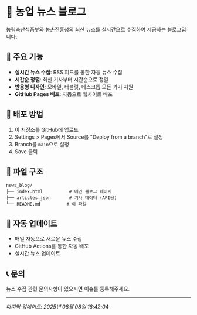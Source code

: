 # 🌾 농업 뉴스 블로그

농림축산식품부와 농촌진흥청의 최신 뉴스를 실시간으로 수집하여 제공하는 블로그입니다.

## 📰 주요 기능

- **실시간 뉴스 수집**: RSS 피드를 통한 자동 뉴스 수집
- **시간순 정렬**: 최신 기사부터 시간순으로 정렬
- **반응형 디자인**: 모바일, 태블릿, 데스크톱 모든 기기 지원
- **GitHub Pages 배포**: 자동으로 웹사이트 배포

## 🚀 배포 방법

1. 이 저장소를 GitHub에 업로드
2. Settings > Pages에서 Source를 "Deploy from a branch"로 설정
3. Branch를 `main`으로 설정
4. Save 클릭

## 📁 파일 구조

```
news_blog/
├── index.html          # 메인 블로그 페이지
├── articles.json       # 기사 데이터 (API용)
└── README.md          # 이 파일
```

## 🔄 자동 업데이트

- 매일 자동으로 새로운 뉴스 수집
- GitHub Actions를 통한 자동 배포
- 실시간 뉴스 업데이트

## 📞 문의

뉴스 수집 관련 문의사항이 있으시면 이슈를 등록해주세요.

---
*마지막 업데이트: 2025년 08월 08일 16:42:04*
